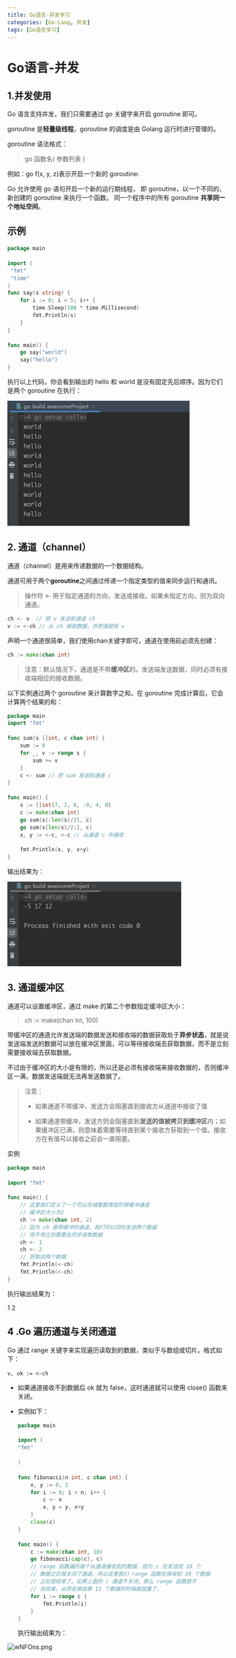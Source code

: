```yaml
---
title: Go语言-并发学习
categories: [Go-Lang, 并发]
tags: [Go语言学习]
---
```


# Go语言-并发

## 1.并发使用

Go 语言支持并发，我们只需要通过 go 关键字来开启 goroutine 即可。

goroutine 是**轻量级线程**，goroutine 的调度是由 Golang 运行时进行管理的。

goroutine 语法格式：

>  go 函数名( 参数列表 )

例如：go f(x, y, z)表示开启一个新的 goroutine:

Go 允许使用 go 语句开启一个新的运行期线程， 即 goroutine，以一个不同的、新创建的 goroutine 来执行一个函数。 同一个程序中的所有 goroutine **共享同一个地址空间**。

## 示例

```go
package main

import ( 
 "fmt"
 "time"
)
func say(s string) {
    for i := 0; i < 5; i++ {
        time.Sleep(100 * time.Millisecond)
        fmt.Println(s)
    }
}
 
func main() {
    go say("world")
    say("hello")
}
```

执行以上代码，你会看到输出的 hello 和 world 是没有固定先后顺序。因为它们是两个 goroutine 在执行：

![image-20200910145622283](../assets/img/post/image-20200910145622283.png)

## 2. 通道（channel）

通道（channel）是用来传递数据的一个数据结构。

通道可用于两个**goroutine**之间通过传递一个指定类型的值来同步运行和通讯。

>  操作符 <- 用于指定通道的方向，发送或接收。如果未指定方向，则为双向通道。

```go
ch <- v  // 把 v 发送到通道 ch
v := <-ch // 从 ch 接收数据，并把值赋给 v
```

声明一个通道很简单，我们使用chan关键字即可，通道在使用前必须先创建：

```go
ch := make(chan int)
```

>  注意：默认情况下，通道是不带**缓冲区**的。发送端发送数据，同时必须有接收端相应的接收数据。

以下实例通过两个 goroutine 来计算数字之和，在 goroutine 完成计算后，它会计算两个结果的和：

```go
package main
import "fmt"

func sum(s []int, c chan int) {
	sum := 0
	for _, v := range s {
		sum += v
	}
	c <- sum // 把 sum 发送到通道 c
}

func main() {
	s := []int{7, 2, 8, -9, 4, 0}
	c := make(chan int)
	go sum(s[:len(s)/2], c)
	go sum(s[len(s)/2:], c)
	x, y := <-c, <-c // 从通道 c 中接收

	fmt.Println(x, y, x+y)
}
```

输出结果为：

![image-20200910150931603](../assets/img/post/image-20200910150931603.png)

## 3. 通道缓冲区

通道可以设置缓冲区，通过 make 的第二个参数指定缓冲区大小：

> ch := make(chan int, 100)

带缓冲区的通道允许发送端的数据发送和接收端的数据获取处于**异步状态**，就是说发送端发送的数据可以放在缓冲区里面，可以等待接收端去获取数据，而不是立刻需要接收端去获取数据。

不过由于缓冲区的大小是有限的，所以还是必须有接收端来接收数据的，否则缓冲区一满，数据发送端就无法再发送数据了。

> 注意：
>
> * 如果通道不带缓冲，发送方会阻塞直到接收方从通道中接收了值
>
> * 如果通道带缓冲，发送方则会阻塞直到**发送的值被拷贝到缓冲区**内；如果缓冲区已满，则意味着需要等待直到某个接收方获取到一个值。接收方在有值可以接收之前会一直阻塞。

实例

```go
package main

import "fmt"

func main() {
    // 这里我们定义了一个可以存储整数类型的带缓冲通道
    // 缓冲区大小为2
    ch := make(chan int, 2)
    // 因为 ch 是带缓冲的通道，我们可以同时发送两个数据
    // 而不用立刻需要去同步读取数据
    ch <- 1
    ch <- 2
    // 获取这两个数据
    fmt.Println(<-ch)
    fmt.Println(<-ch)
}
```

执行输出结果为：

1
2

## 4 .Go 遍历通道与关闭通道

Go 通过 range 关键字来实现遍历读取到的数据，类似于与数组或切片。格式如下：

```v, ok := <-ch```

* 如果通道接收不到数据后 ok 就为 false，这时通道就可以使用 close() 函数来关闭。

* 实例如下：

  ```go
  package main
  
  import (
  "fmt"
  
  )
  
  func fibonacci(n int, c chan int) {
      x, y := 0, 1
      for i := 0; i < n; i++ {
          c <- x
          x, y = y, x+y
      }
      close(c)
  }
  
  func main() {
      c := make(chan int, 10)
      go fibonacci(cap(c), c)
      // range 函数遍历每个从通道接收到的数据，因为 c 在发送完 10 个
      // 数据之后就关闭了通道，所以这里我们 range 函数在接收到 10 个数据
      // 之后就结束了。如果上面的 c 通道不关闭，那么 range 函数就不
      // 会结束，从而在接收第 11 个数据的时候就阻塞了。
      for i := range c {
          fmt.Println(i)
      }
  }
  ```

  执行输出结果为：

![wNFOns.png](https://s1.ax1x.com/2020/09/11/wNFOns.png)